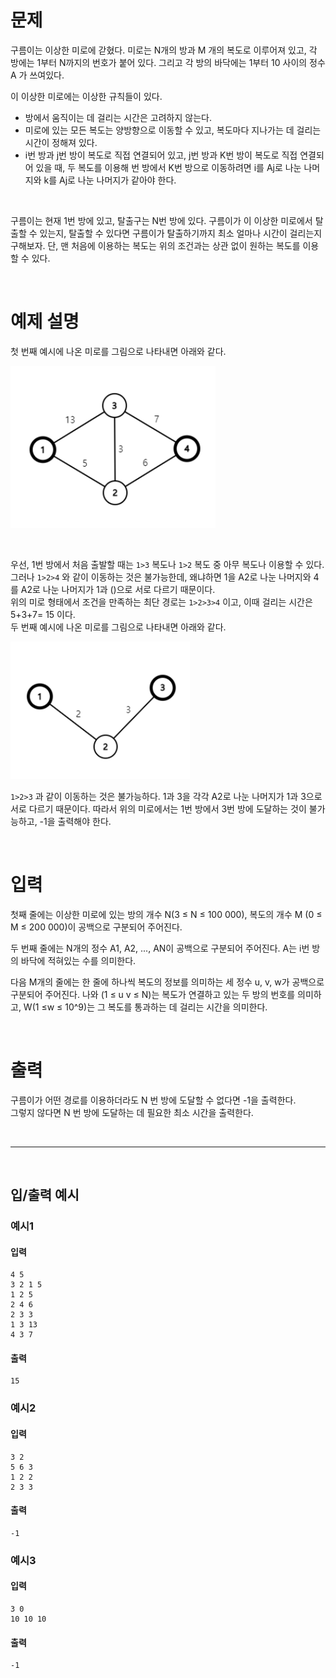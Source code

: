 # 문제
구름이는 이상한 미로에 갇혔다. 미로는 N개의 방과 M 개의 복도로 이루어져 있고, 각 방에는 1부터 N까지의 번호가 붙어 있다. 그리고 각
방의 바닥에는 1부터 10 사이의 정수 A 가 쓰여있다. <br/>

이 이상한 미로에는 이상한 규칙들이 있다. <br/>

* 방에서 움직이는 데 걸리는 시간은 고려하지 않는다.
* 미로에 있는 모든 복도는 양방향으로 이동할 수 있고, 복도마다 지나가는 데 걸리는 시간이 정해져 있다.
* i번 방과 j번 방이 복도로 직접 연결되어 있고, j번 방과 K번 방이 복도로 직접 연결되어 있을 때, 두 복도를 이용해 번 방에서 K번 방으로
이동하려면 i를 Aj로 나눈 나머지와 k를 Aj로 나눈 나머지가 같아야 한다.

<br/>

구름이는 현재 1번 방에 있고, 탈출구는 N번 방에 있다. 구름이가 이 이상한 미로에서 탈출할 수 있는지, 탈출할 수 있다면 구름이가
탈출하기까지 최소 얼마나 시간이 걸리는지 구해보자. 단, 맨 처음에 이용하는 복도는 위의 조건과는 상관 없이 원하는 복도를 이용할 수 있다.

<br/>

# 예제 설명
첫 번째 예시에 나온 미로를 그림으로 나타내면 아래와 같다.


![image](./assets/Week7_4-1.png)

<br/>

우선, 1번 방에서 처음 출발할 때는 `1>3` 복도나 `1>2` 복도 중 아무 복도나 이용할 수 있다. 그러나 `1>2>4` 와 같이 이동하는 것은
불가능한데, 왜냐하면 1을 A2로 나눈 나머지와 4를 A2로 나눈 나머지가 1과 ()으로 서로 다르기 때문이다. <br/>
위의 미로 형태에서 조건을 만족하는 최단 경로는 `1>2>3>4` 이고, 이때 걸리는 시간은 5+3+7= 15 이다. <br/>
두 번째 예시에 나온 미로를 그림으로 나타내면 아래와 같다.


![image](./assets/Week7_4-2.png)

`1>2>3` 과 같이 이동하는 것은 불가능하다. 1과 3을 각각 A2로 나눈 나머지가 1과 3으로 서로 다르기 때문이다. 따라서 위의 미로에서는
1번 방에서 3번 방에 도달하는 것이 불가능하고, -1을 출력해야 한다.

<br/>

# 입력
첫째 줄에는 이상한 미로에 있는 방의 개수 N(3 ≤ N ≤ 100 000), 복도의 개수 M (0 ≤ M ≤ 200 000)이 공백으로 구분되어
주어진다. <br/>

두 번째 줄에는 N개의 정수 A1, A2, ..., AN이 공백으로 구분되어 주어진다. A는 i번 방의 바닥에 적혀있는 수를 의미한다. <br/>

다음 M개의 줄에는 한 줄에 하나씩 복도의 정보를 의미하는 세 정수 u, v, w가 공백으로 구분되어 주어진다. 나와 (1 ≤ u v ≤ N)는
복도가 연결하고 있는 두 방의 번호를 의미하고, W(1 ≤w ≤ 10^9)는 그 복도를 통과하는 데 걸리는 시간을 의미한다.


<br/>

# 출력
구름이가 어떤 경로를 이용하더라도 N 번 방에 도달할 수 없다면 -1을 출력한다. <br/>
그렇지 않다면 N 번 방에 도달하는 데 필요한 최소 시간을 출력한다.

<br/>

----

<br/>

## 입/출력 예시

### **예시1**

#### 입력

```
4 5
3 2 1 5
1 2 5
2 4 6
2 3 3
1 3 13
4 3 7
```
#### 출력
```
15
```

### **예시2**

#### 입력

```
3 2
5 6 3
1 2 2
2 3 3
```
#### 출력
```
-1
```


### **예시3**

#### 입력

```
3 0
10 10 10
```
#### 출력
```
-1
```